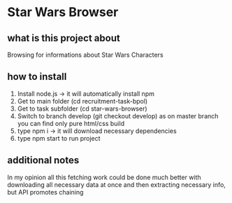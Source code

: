 # Star Wars Browser

## what is this project about

Browsing for informations about Star Wars Characters

## how to install

1. Install node.js -> it will automatically install npm
2. Get to main folder (cd recruitment-task-bpol)
3. Get to task subfolder (cd star-wars-browser)
3. Switch to branch develop (git checkout develop) as on master branch you can find only pure html/css build
3. type npm i   -> it will download necessary dependencies
4. type npm start to run project


## additional notes

In my opinion all this fetching work could be done much better with downloading all necessary data at once and then extracting necessary info, but API promotes chaining
